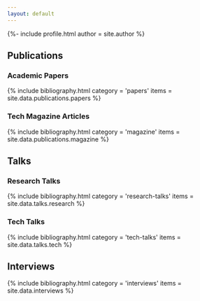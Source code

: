 ```yaml
---
layout: default
---
```

{%- include profile.html author = site.author %}

## Publications

### Academic Papers

{% include bibliography.html
   category = 'papers'
   items = site.data.publications.papers %}

### Tech Magazine Articles

{% include bibliography.html
   category = 'magazine'
   items = site.data.publications.magazine %}

## Talks

### Research Talks

{% include bibliography.html
   category = 'research-talks'
   items = site.data.talks.research %}

### Tech Talks

{% include bibliography.html
   category = 'tech-talks'
   items = site.data.talks.tech %}

## Interviews

{% include bibliography.html
   category = 'interviews'
   items = site.data.interviews %}
